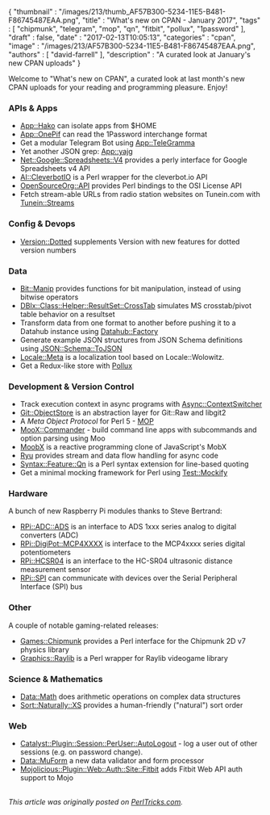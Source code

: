 {
   "thumbnail" : "/images/213/thumb_AF57B300-5234-11E5-B481-F86745487EAA.png",
   "title" : "What's new on CPAN - January 2017",
   "tags" : [
      "chipmunk",
      "telegram",
      "mop",
      "qn",
      "fitbit",
      "pollux",
      "1password"
   ],
   "draft" : false,
   "date" : "2017-02-13T10:05:13",
   "categories" : "cpan",
   "image" : "/images/213/AF57B300-5234-11E5-B481-F86745487EAA.png",
   "authors" : [
      "david-farrell"
   ],
   "description" : "A curated look at January's new CPAN uploads"
}


Welcome to "What's new on CPAN", a curated look at last month's new CPAN uploads for your reading and programming pleasure. Enjoy!

### APIs & Apps
* [App::Hako](https://metacpan.org/pod/App::Hako) can isolate apps from $HOME
* [App::OnePif](https://metacpan.org/pod/App::OnePif) can read the 1Password interchange format
* Get a modular Telegram Bot using [App::TeleGramma](https://metacpan.org/pod/App::TeleGramma)
* Yet another JSON grep: [App::yajg](https://metacpan.org/pod/App::yajg)
* [Net::Google::Spreadsheets::V4](https://metacpan.org/pod/Net::Google::Spreadsheets::V4) provides a perly interface for Google Spreadsheets v4 API
* [AI::CleverbotIO](https://metacpan.org/pod/AI::CleverbotIO) is a Perl wrapper for the cleverbot.io API
* [OpenSourceOrg::API](https://metacpan.org/pod/OpenSourceOrg::API) provides Perl bindings to the OSI License API
* Fetch stream-able URLs from radio station websites on Tunein.com with [Tunein::Streams](https://metacpan.org/pod/Tunein::Streams)


### Config & Devops
* [Version::Dotted](https://metacpan.org/pod/Version::Dotted) supplements Version with new features for dotted version numbers


### Data
* [Bit::Manip](https://metacpan.org/pod/Bit::Manip) provides functions for bit manipulation, instead of using bitwise operators
* [DBIx::Class::Helper::ResultSet::CrossTab](https://metacpan.org/pod/DBIx::Class::Helper::ResultSet::CrossTab) simulates MS crosstab/pivot table behavior on a resultset
* Transform data from one format to another before pushing it to a Datahub instance using [Datahub::Factory](https://metacpan.org/pod/Datahub::Factory)
* Generate example JSON structures from JSON Schema definitions using [JSON::Schema::ToJSON](https://metacpan.org/pod/JSON::Schema::ToJSON)
* [Locale::Meta](https://metacpan.org/pod/Locale::Meta) is a localization tool based on Locale::Wolowitz.
* Get a Redux-like store with [Pollux](https://metacpan.org/pod/Pollux)


### Development & Version Control
* Track execution context in async programs with [Async::ContextSwitcher](https://metacpan.org/pod/Async::ContextSwitcher)
* [Git::ObjectStore](https://metacpan.org/pod/Git::ObjectStore) is an abstraction layer for Git::Raw and libgit2
* A *Meta Object Protocol* for Perl 5  - [MOP](https://metacpan.org/pod/MOP)
* [MooX::Commander](https://metacpan.org/pod/MooX::Commander) - build command line apps with subcommands and option parsing using Moo
* [MoobX](https://metacpan.org/pod/MoobX) is a reactive programming clone of JavaScript's MobX
* [Ryu](https://metacpan.org/pod/Ryu) provides stream and data flow handling for async code
* [Syntax::Feature::Qn](https://metacpan.org/pod/Syntax::Feature::Qn) is a Perl syntax extension for line-based quoting
* Get a minimal mocking framework for Perl using [Test::Mockify](https://metacpan.org/pod/Test::Mockify)


### Hardware
A bunch of new Raspberry Pi modules thanks to Steve Bertrand:

* [RPi::ADC::ADS](https://metacpan.org/pod/RPi::ADC::ADS) is an interface to ADS 1xxx series analog to digital converters (ADC)
* [RPi::DigiPot::MCP4XXXX](https://metacpan.org/pod/RPi::DigiPot::MCP4XXXX) is interface to the MCP4xxxx series digital potentiometers
* [RPi::HCSR04](https://metacpan.org/pod/RPi::HCSR04) is an interface to the HC-SR04 ultrasonic distance measurement sensor
* [RPi::SPI](https://metacpan.org/pod/RPi::SPI) can communicate with devices over the Serial Peripheral Interface (SPI) bus


### Other
A couple of notable gaming-related releases:

* [Games::Chipmunk](https://metacpan.org/pod/Games::Chipmunk) provides a Perl interface for the Chipmunk 2D v7 physics library
* [Graphics::Raylib](https://metacpan.org/pod/Graphics::Raylib) is a Perl wrapper for Raylib videogame library


### Science & Mathematics
* [Data::Math](https://metacpan.org/pod/Data::Math) does arithmetic operations on complex data structures
* [Sort::Naturally::XS](https://metacpan.org/pod/Sort::Naturally::XS) provides a human-friendly ("natural") sort order


### Web
* [Catalyst::Plugin::Session::PerUser::AutoLogout](https://metacpan.org/pod/Catalyst::Plugin::Session::PerUser::AutoLogout) - log a user out of other sessions (e.g. on password change).
* [Data::MuForm](https://metacpan.org/pod/Data::MuForm) a new data validator and form processor
* [Mojolicious::Plugin::Web::Auth::Site::Fitbit](https://metacpan.org/pod/Mojolicious::Plugin::Web::Auth::Site::Fitbit) adds Fitbit Web API auth support to Mojo

\
*This article was originally posted on [PerlTricks.com](http://perltricks.com).*
